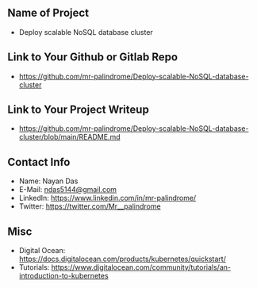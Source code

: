 ## Name of Project 
 * Deploy scalable NoSQL database cluster  

 ## Link to Your Github or Gitlab Repo
 * https://github.com/mr-palindrome/Deploy-scalable-NoSQL-database-cluster

 ## Link to Your Project Writeup
 * https://github.com/mr-palindrome/Deploy-scalable-NoSQL-database-cluster/blob/main/README.md

 ## Contact Info
 * Name: Nayan Das
 * E-Mail: ndas5144@gmail.com
 * LinkedIn: https://www.linkedin.com/in/mr-palindrome/
 * Twitter: https://twitter.com/Mr__palindrome

 ## Misc 
 * Digital Ocean: https://docs.digitalocean.com/products/kubernetes/quickstart/
 * Tutorials: https://www.digitalocean.com/community/tutorials/an-introduction-to-kubernetes
